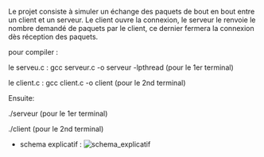 Le projet consiste à simuler un échange des paquets de bout en bout entre un client et un serveur.
Le client ouvre la connexion, le serveur le renvoie le nombre demandé de paquets par le client, ce
dernier fermera la connexion dès réception des paquets.

pour compiler :

le serveu.c : gcc serveur.c -o serveur -lpthread (pour le 1er terminal)

le client.c : gcc client.c -o client (pour le 2nd terminal)

Ensuite:

./serveur (pour le 1er terminal)

./client (pour le 2nd terminal)

* schema explicatif :
![schema_explicatif](https://user-images.githubusercontent.com/73532355/147503297-4a0690a6-7fb6-4a2f-81df-aede87d60e4e.png)
